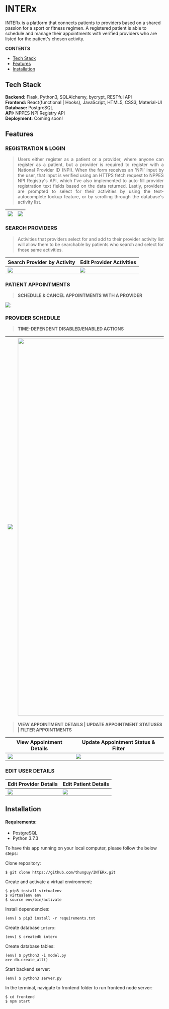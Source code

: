 # INTERx

INTERx is a platform that connects patients to providers based on a shared passion for a sport or fitness regimen. A registered patient is able to schedule and manage their appointments with verified providers who are listed for the patient's chosen activity.

**CONTENTS**
- [Tech Stack](#tech-stack)
- [Features](#features)
- [Installation](#installation)


## Tech Stack
__Backend:__ Flask, Python3, SQLAlchemy, bycrypt, RESTful API\
__Frontend:__ React(functional | Hooks), JavaScript, HTML5, CSS3, Material-UI\
__Database:__ PostgreSQL\
__API:__ NPPES NPI Registry API\
__Deployment:__ Coming soon!


## Features

### REGISTRATION & LOGIN

> <p align="justify"> Users either register as a patient or a provider, where anyone can register as a patient, but a provider is required to register with a National Provider ID (NPI). When the form receives an 'NPI' input by the user, that input is verified using an HTTPS fetch request to NPPES NPI Registry's API, which I've also implemented to auto-fill provider registration text fields based on the data returned. Lastly, providers are prompted to select for their activities by using the text-autocomplete lookup feature, or by scrolling through the database's activity list. </p>

| <img src="https://user-images.githubusercontent.com/39027613/87715737-a52af600-c762-11ea-945e-9da6901b15a5.gif"/> | <img src="https://user-images.githubusercontent.com/39027613/87722268-9fd2a900-c76c-11ea-8dfa-5196088093cd.gif"/> |
| ------------ | ------------- |

### SEARCH PROVIDERS

> <p align="justify"> Activities that providers select for and add to their provider activity list will allow them to be searchable by patients who search and select for those same activities. </p>

| Search Provider by Activity | Edit Provider Activities |
| --------------------------- | ------------------------ |
| <img src="https://user-images.githubusercontent.com/39027613/88588571-9d920980-d00c-11ea-87c9-2ef739c8ef78.gif"/> | <img src="https://user-images.githubusercontent.com/39027613/88584737-f9599400-d006-11ea-95c4-ba3ce0d72b98.gif"/> |

### PATIENT APPOINTMENTS

> **SCHEDULE & CANCEL APPOINTMENTS WITH A PROVIDER**
<img src="https://user-images.githubusercontent.com/39027613/92293019-33a33480-eed5-11ea-8524-433735d68a68.gif"/>

### PROVIDER SCHEDULE

> **TIME-DEPENDENT DISABLED/ENABLED ACTIONS**

| <img src="https://user-images.githubusercontent.com/39027613/87869202-ab7fc480-c952-11ea-80d6-16007b2ce185.gif"/> | <img width="1200" src="https://user-images.githubusercontent.com/39027613/87866341-613c1a80-c935-11ea-8451-6836c6cdb634.png"/> |
| ------------- | ------------- |

> **VIEW APPOINTMENT DETAILS | UPDATE APPOINTMENT STATUSES | FILTER APPOINTMENTS**

| View Appointment Details | Update Appointment Status & Filter |
| -------------------------| ---------------------------------- |
| <img src="https://user-images.githubusercontent.com/39027613/87867615-c139bd80-c943-11ea-8156-8051cd62072e.gif"/> | <img src="https://user-images.githubusercontent.com/39027613/87868468-b7678880-c94a-11ea-907f-4bb49bc2459d.gif"/> |

<!--- <img src="https://user-images.githubusercontent.com/39027613/87868845-3068df00-c94f-11ea-9e48-22b80035f0bc.gif"/> --->

### EDIT USER DETAILS

| Edit Provider Details | Edit Patient Details |
| --------------------- | -------------------- |
| <img src="https://user-images.githubusercontent.com/39027613/88583708-7552dc80-d005-11ea-8ec1-0eecbadc89a3.gif"/> | <img src="https://user-images.githubusercontent.com/39027613/88584149-1346a700-d006-11ea-85b3-5fb55e72634e.gif"/> |





## Installation

#### Requirements:
- PostgreSQL
- Python 3.7.3

To have this app running on your local computer, please follow the below steps:

Clone repository:
```
$ git clone https://github.com/thunguy/INTERx.git
```
Create and activate a virtual environment:
```
$ pip3 install virtualenv
$ virtualenv env
$ source env/bin/activate
```
Install dependencies:
```
(env) $ pip3 install -r requirements.txt
```
Create database `interx`:
```
(env) $ createdb interx
```
Create database tables:
```
(env) $ python3 -i model.py
>>> db.create_all()
```
Start backend server:
```
(env) $ python3 server.py
```
In the terminal, navigate to frontend folder to run frontend node server:
```
$ cd frontend
$ npm start
```
